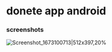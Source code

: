 # donete app android 
### screenshots
![Screenshot_1673100713|512x397,20%](https://user-images.githubusercontent.com/22731845/211155489-2ebf29ae-1d8d-44c5-a3f6-e0525af48f13.png)
